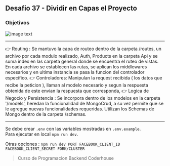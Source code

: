 ## Desafio 37 - Dividir en Capas el Proyecto

### Objetivos

![image text](https://raw.githubusercontent.com/AlejandroD-A/Coderhouse-desafios/main/desafio-37/consigna-37.PNG)

---

:point_right: Routing : Se mantuvo la capa de routeo dentro de la carpeta /routes, un archivo por cada modulo realizado, Auth, Products en la carpeta Api y se suma index en las carpeta general donde se encuentra el ruteo de vistas. En cada archivo se establecen las rutas, se aplican los middlewares necesarios y en ultima instancia se pasa la funcion del controlador especifico.
:point_right: Controladores: Manipulan la request recibida ( los datos que recibe la peticion ), llaman al modelo necesario y segun la respuesta obtenida de este envian la respuesta que corresponda,
:point_right: Logica de Negocio y Persistencia : Se incorpora dentro de los modelos en la carpeta '/models', heredan la funcionalidad de MongoCrud, a su vez permite que se le agregue nuevas funcionalidades requeridas. Utilizan los Schemas de Mongo dentro de la carpeta /schemas.

---

Se debe crear `.env` con las variables mostradas en `.env.example`.  
Para ejecutar en local `npm run dev`.

Otras opciones : `npm run dev PORT FACEBOOK_CLIENT_ID FACEBOOK_CLIENT_SECRET FORK/CLUSTER`

> Curso de Programacion Backend Coderhouse
